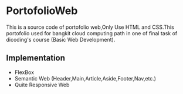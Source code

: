 # PortofolioWeb
This is a source code  of portofolio web,Only Use HTML and CSS.This portofolio used for bangkit cloud computing path in one of
final task of dicoding's course (Basic Web Development).
## Implementation
* FlexBox
* Semantic Web (Header,Main,Article,Aside,Footer,Nav,etc.)
* Quite Responsive Web

